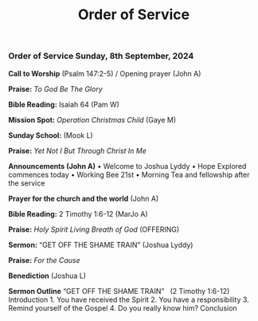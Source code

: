 ﻿---
layout: oos
title: Order of Service
---
### Order of Service Sunday, 8th September, 2024

**Call to Worship**  (Psalm 147:2-5) / Opening prayer (John A)

**Praise:** *To God Be The Glory*

**Bible Reading:** Isaiah 64 (Pam W)

**Mission Spot:** *Operation Christmas Child* (Gaye M)

**Sunday School:** (Mook L)

**Praise:** *Yet Not I But Through Christ In Me*

**Announcements (John A)** 
    • Welcome to Joshua Lyddy
    • Hope Explored commences today
    • Working Bee 21st
    • Morning Tea and fellowship after the service
    
**Prayer for the church and the world** (John A)

**Bible Reading:** 2 Timothy 1:6-12 (MarJo A)

**Praise:** *Holy Spirit Living Breath of God* (OFFERING)

**Sermon:**  “GET OFF THE SHAME TRAIN” (Joshua Lyddy)

**Praise:** *For the Cause*

**Benediction**  (Joshua L)



**Sermon Outline**
“GET OFF THE SHAME TRAIN”   (2 Timothy 1:6-12)
Introduction
    1. You have received the Spirit
    2. You have a responsibility
    3. Remind yourself of the Gospel
    4. Do you really know him?
Conclusion
